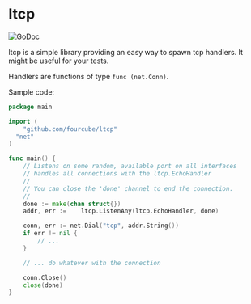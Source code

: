 # ltcp

[![GoDoc](https://godoc.org/github.com/fourcube/ltcp?status.svg)](http://godoc.org/github.com/fourcube/ltcp)

ltcp is a simple library providing an easy way to spawn tcp handlers. It might be useful for your tests.

Handlers are functions of type `func (net.Conn)`.

Sample code:

```go
package main

import (
	"github.com/fourcube/ltcp"
  "net"	
)

func main() {
	// Listens on some random, available port on all interfaces
	// handles all connections with the ltcp.EchoHandler
	//
	// You can close the 'done' channel to end the connection.
	//
	done := make(chan struct{})
	addr, err :=	ltcp.ListenAny(ltcp.EchoHandler, done)

	conn, err := net.Dial("tcp", addr.String())
	if err != nil {
		// ...
	}

	// ... do whatever with the connection

	conn.Close()
	close(done)
}
```


